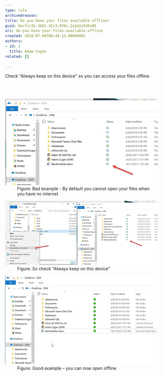 ```yaml
---
type: rule
archivedreason: 
title: Do you have your files available offline?
guid: 6ecfcc3b-3681-42c3-8f6c-2a1da1935e80
uri: do-you-have-your-files-available-offline
created: 2018-07-06T00:49:13.0000000Z
authors:
- id: 1
  title: Adam Cogan
related: []

---
```



Check "Always keep on this device" so you can access your files offline.<br><br>
<br><excerpt class='endintro'></excerpt><br>
<dl class="badImage"><dt> <img src="onedrive-bad.jpg" alt="onedrive-bad.jpg" /> </dt><dd>Figure: Bad example - By default you cannot open your files when you have no internet</dd></dl> <dl class="image"> <dt> <img src="onedrive-instructions.jpg" alt="onedrive-instructions.jpg" /> </dt><dd>Figure: So check "Always keep on this device"</dd></dl><dl class="goodImage"><dt> <img src="onedrive-good.jpg" alt="onedrive-good.jpg" /> </dt><dd>Figure: Good example – you can now open offline <br>​<br><br></dd></dl>


